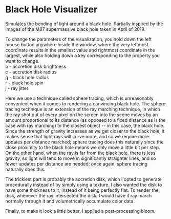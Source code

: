 # Black Hole Visualizer

Simulates the bending of light around a black hole. Partially inspired by the images of the M87 supermassive black hole taken in April of 2019.


To change the parameters of the visualization, you hold down the left mouse button anywhere inside the window, where the very leftmost coordinate results in the smallest value and rightmost coordinate in the largest, while also holding down a key corresponding to the property you want to change.\
b - accretion disk brightness\
c - accretion disk radius\
g - black hole radius\
r - black hole spin\
j - ray jitter


Here we use a technique called sphere tracing, which is unreasonably convenient when it comes to rendering a convincing black hole. The sphere tracing technique is an extension of the ray marching technique, in which the ray shot out of every pixel on the screen into the scene moves by an amount proportional to its distance (as opposed to a fixed distance as is the case with ray marching) to the closest object -- in this case, the black hole. Since the strength of gravity increases as we get closer to the black hole, it makes sense that light rays will curve more, and so we require more updates per distance marched; sphere tracing does this naturally since the close proximity to the black hole means we only move a little bit per step. On the other hand, when the ray is far from the black hole, there is less gravity, so light will tend to move in significantly straighter lines, and so fewer updates per distance are needed; once again, sphere tracing naturally does this.


The trickiest part is probably the accretion disk, which I opted to generate procedurally instead of by simply using a texture. I also wanted the disk to have some thickness to it, instead of it being perfectly flat. To render the disk, whenever the ray intersected the disk, I would have it ray march normally through it and volumetrically accumulate color data.


Finally, to make it look a little better, I applied a post-processing bloom.
